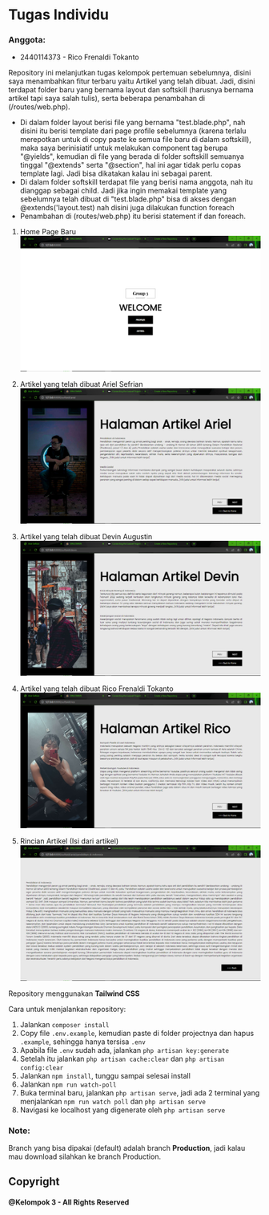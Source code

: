 # Tugas Individu

### Anggota:
- 2440114373 - Rico Frenaldi Tokanto

Repository ini melanjutkan tugas kelompok pertemuan sebelumnya, disini saya menambahkan fitur terbaru yaitu Artikel yang telah dibuat. Jadi, disini terdapat folder baru yang bernama layout dan softskill (harusnya bernama artikel tapi saya salah tulis), serta beberapa penambahan di (/routes/web.php). 
- Di dalam folder layout berisi file yang bernama "test.blade.php", nah disini itu berisi template dari page profile sebelumnya (karena terlalu merepotkan untuk di copy paste ke semua file baru di dalam softskill), maka saya berinisiatif untuk melakukan component tag berupa "@yields", kemudian di file yang berada di folder softskill semuanya tinggal "@extends" serta "@section", hal ini agar tidak perlu copas template lagi. Jadi bisa dikatakan kalau ini sebagai parent.
- Di dalam folder softskill terdapat file yang berisi nama anggota, nah itu dianggap sebagai child. Jadi jika ingin memakai template yang sebelumnya telah dibuat di "test.blade.php" bisa di akses dengan @extends('layout.test) nah disini juga dilakukan function foreach
- Penambahan di (routes/web.php) itu berisi statement if dan foreach.

1. Home Page Baru
   <img src="public/images/readme-images/Home-page-new.png" alt="home page">

2. Artikel yang telah dibuat Ariel Sefrian
   <img src="public/images/readme-images/artikel-ariel.png" alt="ariel sefrian">
   
3. Artikel yang telah dibuat Devin Augustin
   <img src="public/images/readme-images/artikel-devin.png" alt="devin augustin">

4. Artikel yang telah dibuat Rico Frenaldi Tokanto
   <img src="public/images/readme-images/artikel-rico.png" alt="rico tokanto">

5. Rincian Artikel (Isi dari artikel)
   <img src="public/images/readme-images/detail-artikel.png" alt="rico tokanto">

Repository menggunakan **Tailwind CSS**

Cara untuk menjalankan repository:
1. Jalankan `composer install`
2. Copy file `.env.example`, kemudian paste di folder projectnya dan hapus `.example`, sehingga hanya tersisa `.env`
3. Apabila file `.env` sudah ada, jalankan `php artisan key:generate`
4. Setelah itu jalankan `php artisan cache:clear` dan `php artisan config:clear`
5. Jalankan `npm install`, tunggu sampai selesai install
6. Jalankan `npm run watch-poll`
7. Buka terminal baru, jalankan `php artisan serve`, jadi ada 2 terminal yang menjalankan `npm run watch poll` dan `php artisan serve`
8. Navigasi ke localhost yang digenerate oleh `php artisan serve`

### Note:
Branch yang bisa dipakai (default) adalah branch **Production**, jadi kalau mau download silahkan ke branch Production.

## Copyright
#### @Kelompok 3 - All Rights Reserved
